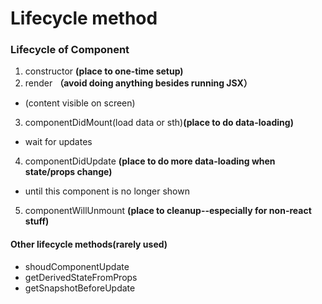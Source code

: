 # Lifecycle method
### Lifecycle of Component
1. constructor **(place to one-time setup)**
2. render **（avoid doing anything besides running JSX）**
  - (content visible on screen)
3. componentDidMount(load data or sth)**(place to do data-loading)**
  - wait for updates
4. componentDidUpdate **(place to do more data-loading when state/props change)**
  - until this component is no longer shown
5. componentWillUnmount **(place to cleanup--especially for non-react stuff)**

#### Other lifecycle methods(rarely used)
* shoudComponentUpdate
* getDerivedStateFromProps
* getSnapshotBeforeUpdate
